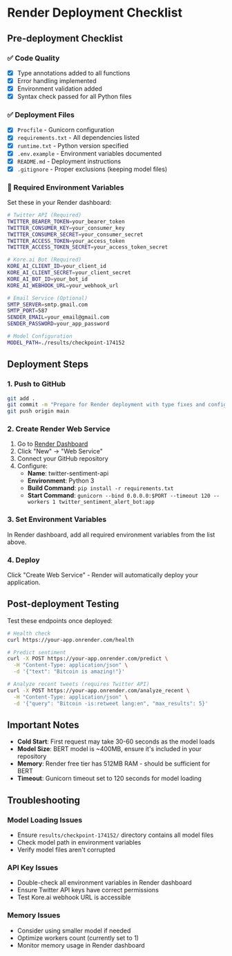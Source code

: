 # Render Deployment Checklist

## Pre-deployment Checklist

### ✅ Code Quality
- [x] Type annotations added to all functions
- [x] Error handling implemented
- [x] Environment validation added
- [x] Syntax check passed for all Python files

### ✅ Deployment Files
- [x] `Procfile` - Gunicorn configuration
- [x] `requirements.txt` - All dependencies listed
- [x] `runtime.txt` - Python version specified
- [x] `.env.example` - Environment variables documented
- [x] `README.md` - Deployment instructions
- [x] `.gitignore` - Proper exclusions (keeping model files)

### 🔧 Required Environment Variables

Set these in your Render dashboard:

```bash
# Twitter API (Required)
TWITTER_BEARER_TOKEN=your_bearer_token
TWITTER_CONSUMER_KEY=your_consumer_key
TWITTER_CONSUMER_SECRET=your_consumer_secret
TWITTER_ACCESS_TOKEN=your_access_token
TWITTER_ACCESS_TOKEN_SECRET=your_access_token_secret

# Kore.ai Bot (Required)
KORE_AI_CLIENT_ID=your_client_id
KORE_AI_CLIENT_SECRET=your_client_secret
KORE_AI_BOT_ID=your_bot_id
KORE_AI_WEBHOOK_URL=your_webhook_url

# Email Service (Optional)
SMTP_SERVER=smtp.gmail.com
SMTP_PORT=587
SENDER_EMAIL=your_email@gmail.com
SENDER_PASSWORD=your_app_password

# Model Configuration
MODEL_PATH=./results/checkpoint-174152
```

## Deployment Steps

### 1. Push to GitHub
```bash
git add .
git commit -m "Prepare for Render deployment with type fixes and configuration"
git push origin main
```

### 2. Create Render Web Service
1. Go to [Render Dashboard](https://dashboard.render.com)
2. Click "New" → "Web Service"
3. Connect your GitHub repository
4. Configure:
   - **Name**: twitter-sentiment-api
   - **Environment**: Python 3
   - **Build Command**: `pip install -r requirements.txt`
   - **Start Command**: `gunicorn --bind 0.0.0.0:$PORT --timeout 120 --workers 1 twitter_sentiment_alert_bot:app`

### 3. Set Environment Variables
In Render dashboard, add all required environment variables from the list above.

### 4. Deploy
Click "Create Web Service" - Render will automatically deploy your application.

## Post-deployment Testing

Test these endpoints once deployed:

```bash
# Health check
curl https://your-app.onrender.com/health

# Predict sentiment
curl -X POST https://your-app.onrender.com/predict \
  -H "Content-Type: application/json" \
  -d '{"text": "Bitcoin is amazing!"}'

# Analyze recent tweets (requires Twitter API)
curl -X POST https://your-app.onrender.com/analyze_recent \
  -H "Content-Type: application/json" \
  -d '{"query": "Bitcoin -is:retweet lang:en", "max_results": 5}'
```

## Important Notes

- **Cold Start**: First request may take 30-60 seconds as the model loads
- **Model Size**: BERT model is ~400MB, ensure it's included in your repository
- **Memory**: Render free tier has 512MB RAM - should be sufficient for BERT
- **Timeout**: Gunicorn timeout set to 120 seconds for model loading

## Troubleshooting

### Model Loading Issues
- Ensure `results/checkpoint-174152/` directory contains all model files
- Check model path in environment variables
- Verify model files aren't corrupted

### API Key Issues
- Double-check all environment variables in Render dashboard
- Ensure Twitter API keys have correct permissions
- Test Kore.ai webhook URL is accessible

### Memory Issues
- Consider using smaller model if needed
- Optimize workers count (currently set to 1)
- Monitor memory usage in Render dashboard